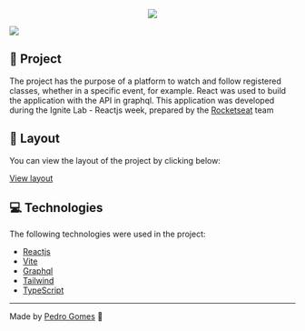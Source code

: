 <p align="center">
  <img src="https://user-images.githubusercontent.com/45200253/175848859-59077cf6-9502-4f4d-8f7b-0c1c381f2811.png">
</p>

<p>
  <img src="https://user-images.githubusercontent.com/45200253/175849408-da273d9a-a01d-4c5d-a795-0615cc0a62fc.jpeg" />
</p>

## :memo: Project

The project has the purpose of a platform to watch and follow registered classes, whether in a specific event, for example. React was used to build the application with the API in graphql. 
This application was developed during the Ignite Lab - Reactjs week, prepared by the [Rocketseat](https://www.rocketseat.com.br/) team

## 🔖 Layout

You can view the layout of the project by clicking below:

[View layout](https://www.figma.com/file/dNqlXm7FOBwQf14J5iXZ6l/Plataforma-de-evento---Ignite-Lab-(Community)?node-id=38%3A930)

## :computer: Technologies

 The following technologies were used in the project:
- [Reactjs](https://reactjs.org/)
- [Vite](https://vitejs.dev/)
- [Graphql](https://graphql.org/)
- [Tailwind](https://tailwindui.com/)
- [TypeScript](https://www.typescriptlang.org)

---
Made by [Pedro Gomes](https://www.linkedin.com/in/pedro-henrique-gomes-barbosa-667766178/) 👋
